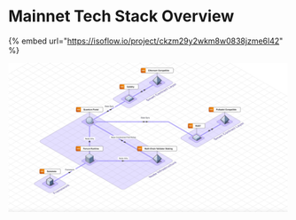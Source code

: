 # Mainnet Tech Stack Overview

{% embed url="https://isoflow.io/project/ckzm29y2wkm8w0838jzme6l42" %}

![](<../.gitbook/assets/Mainnet Tech Stack.jpg>)
